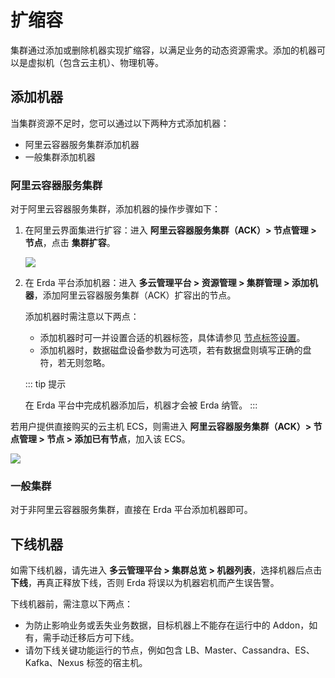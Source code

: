 # 扩缩容

集群通过添加或删除机器实现扩缩容，以满足业务的动态资源需求。添加的机器可以是虚拟机（包含云主机）、物理机等。

## 添加机器
当集群资源不足时，您可以通过以下两种方式添加机器：
* 阿里云容器服务集群添加机器
* 一般集群添加机器

### 阿里云容器服务集群
对于阿里云容器服务集群，添加机器的操作步骤如下：
1. 在阿里云界面集进行扩容：进入 **阿里云容器服务集群（ACK）> 节点管理 > 节点**，点击 **集群扩容**。

   ![](https://terminus-paas.oss-cn-hangzhou.aliyuncs.com/paas-doc/2021/08/17/2e05301c-d98d-440a-abe5-134b3cecde73.png)

2. 在 Erda 平台添加机器：进入 **多云管理平台 > 资源管理 > 集群管理 > 添加机器**，添加阿里云容器服务集群（ACK）扩容出的节点。

   添加机器时需注意以下两点：

   * 添加机器时可一并设置合适的机器标签，具体请参见 [节点标签设置](./cluster-node-labels.md)。
   * 添加机器时，数据磁盘设备参数为可选项，若有数据盘则填写正确的盘符，若无则忽略。

   ::: tip 提示

   在 Erda 平台中完成机器添加后，机器才会被 Erda 纳管。
   :::

若用户提供直接购买的云主机 ECS，则需进入 **阿里云容器服务集群（ACK）> 节点管理 > 节点 > 添加已有节点**，加入该 ECS。

![](https://terminus-paas.oss-cn-hangzhou.aliyuncs.com/paas-doc/2021/08/17/bdfdb003-bb94-4bed-95f0-5c32fd518bc7.png)

### 一般集群
对于非阿里云容器服务集群，直接在 Erda 平台添加机器即可。

## 下线机器
如需下线机器，请先进入 **多云管理平台 > 集群总览 > 机器列表**，选择机器后点击 **下线**，再真正释放下线，否则 Erda 将误以为机器宕机而产生误告警。

下线机器前，需注意以下两点：

* 为防止影响业务或丢失业务数据，目标机器上不能存在运行中的 Addon，如有，需手动迁移后方可下线。
* 请勿下线关键功能运行的节点，例如包含 LB、Master、Cassandra、ES、Kafka、Nexus 标签的宿主机。

